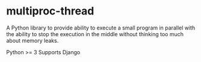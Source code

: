 # multiproc-thread
A Python library to provide ability to execute a small program in parallel with the ability to stop the execution in the middle without thinking too much about memory leaks.

Python >= 3
Supports Django
